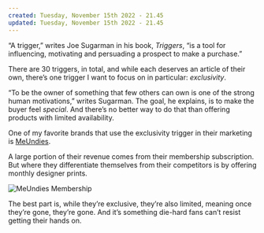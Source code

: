 ```yaml
---
created: Tuesday, November 15th 2022 - 21.45
updated: Tuesday, November 15th 2022 - 21.45
---
```

“A trigger,” writes Joe Sugarman in his book, _Triggers_, “is a tool for influencing, motivating and persuading a prospect to make a purchase.” 

There are 30 triggers, in total, and while each deserves an article of their own, there’s one trigger I want to focus on in particular: _exclusivity_. 

“To be the owner of something that few others can own is one of the strong human motivations,” writes Sugarman. The goal, he explains, is to make the buyer feel _special_. And there’s no better way to do that than offering products with limited availability.

One of my favorite brands that use the exclusivity trigger in their marketing is [MeUndies](https://www.meundies.com/).

A large portion of their revenue comes from their membership subscription. But where they differentiate themselves from their competitors is by offering monthly designer prints.

![MeUndies Membership](https://www.drip.com/hs-fs/hubfs/Imported_Blog_Media/MeUndies-Membership-1024x552-1.png?width=1024&height=552&name=MeUndies-Membership-1024x552-1.png)

The best part is, while they’re exclusive, they’re also limited, meaning once they’re gone, they’re gone. And it’s something die-hard fans can’t resist getting their hands on.